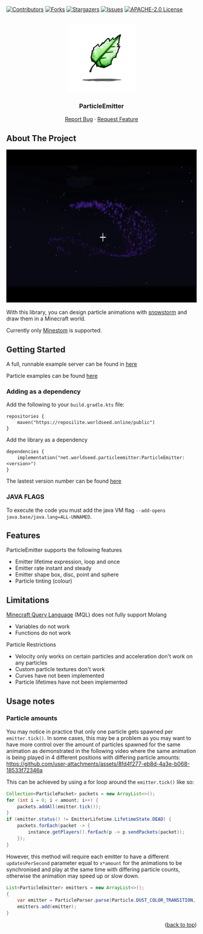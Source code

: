 <div id="top"></div>

<!-- PROJECT SHIELDS -->
<!--
*** I'm using markdown "reference style" links for readability.
*** Reference links are enclosed in brackets [ ] instead of parentheses ( ).
*** See the bottom of this document for the declaration of the reference variables
*** for contributors-url, forks-url, etc. This is an optional, concise syntax you may use.
*** https://www.markdownguide.org/basic-syntax/#reference-style-links
-->
[![Contributors][contributors-shield]][contributors-url]
[![Forks][forks-shield]][forks-url]
[![Stargazers][stars-shield]][stars-url]
[![Issues][issues-shield]][issues-url]
[![APACHE-2.0 License][license-shield]][license-url]

<!-- PROJECT LOGO -->
<br />
<div align="center">
  <a href="https://github.com/WorldSeedGames/ParticleEmitter">
    <img src=".github/icon.png" alt="Logo" width="180" height="180">
  </a>

<h3 align="center">ParticleEmitter</h3>
  <p align="center">
    <a href="https://github.com/WorldSeedGames/ParticleEmitter/issues">Report Bug</a>
    ·
    <a href="https://github.com/WorldSeedGames/ParticleEmitter/issues">Request Feature</a>
  </p>
</div>

<!-- ABOUT THE PROJECT -->
## About The Project
<div align="center">
  <a href="https://github.com/WorldSeedGames/ParticleEmitter">
    <img src=".github/demo.gif" alt="Logo" width="720" height="404">
  </a>
  </div>

With this library, you can design particle animations with [snowstorm](https://snowstorm.app/) and draw them in a Minecraft world.

Currently only [Minestom](https://github.com/Minestom/Minestom) is supported.

<!-- GETTING STARTED -->
## Getting Started

A full, runnable example server can be found in [here](https://github.com/WorldSeedGames/ParticleEmitter/blob/master/src/test/java/Demo.java)

Particle examples can be found [here](https://github.com/WorldSeedGames/ParticleEmitter/tree/master/src/test/resources/particles)

### Adding as a dependency

Add the following to your `build.gradle.kts` file:

```
repositories {
    maven("https://reposilite.worldseed.online/public")
}
```

Add the library as a dependency
```
dependencies {
    implementation("net.worldseed.particleemitter:ParticleEmitter:<version>")
}
```

The lastest version number can be found [here](https://reposilite.worldseed.online/#/public/net/worldseed/particleemitter/ParticleEmitter)

### JAVA FLAGS

To execute the code you must add the java VM flag `--add-opens java.base/java.lang=ALL-UNNAMED`.

## Features

ParticleEmitter supports the following features
- Emitter lifetime expression, loop and once
- Emitter rate instant and steady
- Emitter shape box, disc, point and sphere
- Particle tinting (colour)

## Limitations

[Minecraft Query Language](https://github.com/hollow-cube/common/tree/main/modules/mql) (MQL) does not fully support Molang
- Variables do not work
- Functions do not work

Particle Restrictions
- Velocity only works on certain particles and acceleration don't work on any particles
- Custom particle textures don't work
- Curves have not been implemented
- Particle lifetimes have not been implemented

## Usage notes

### Particle amounts
You may notice in practice that only one particle gets spawned per `emitter.tick()`. 
In some cases, this may be a problem as you may want to have more control over the amount of particles spawned for the same animation as demonstrated in the following video where the same animation is being played in 4 different positions with differing particle amounts:
https://github.com/user-attachments/assets/8fd4f277-eb8d-4a3e-b068-18533f72346a

This can be achieved by using a for loop around the `emitter.tick()` like so:
```java
Collection<ParticlePacket> packets = new ArrayList<>();
for (int i = 0; i < amount; i++) {
    packets.addAll(emitter.tick());
}
if (emitter.status() != EmitterLifetime.LifetimeState.DEAD) {
    packets.forEach(packet -> {
        instance.getPlayers().forEach(p -> p.sendPackets(packet));
    });
}
```
However, this method will require each emitter to have a different `updatesPerSecond` parameter equal to `x*amount` for the animations to be synchronised and play at the same time with differing particle counts, otherwise the animation may speed up or slow down.
```java
List<ParticleEmitter> emitters = new ArrayList<>();
{
    var emitter = ParticleParser.parse(Particle.DUST_COLOR_TRANSITION, 1000*amount, map);
    emitters.add(emitter);
}
```



<p align="right">(<a href="#top">back to top</a>)</p>

<!-- MARKDOWN LINKS & IMAGES -->
<!-- https://www.markdownguide.org/basic-syntax/#reference-style-links -->
[contributors-shield]: https://img.shields.io/github/contributors/WorldSeedGames/ParticleEmitter.svg?style=for-the-badge
[contributors-url]: https://github.com/WorldSeedGames/ParticleEmitter/graphs/contributors
[forks-shield]: https://img.shields.io/github/forks/WorldSeedGames/ParticleEmitter.svg?style=for-the-badge
[forks-url]: https://github.com/othneildrew/Best-README-Template/network/members
[stars-shield]: https://img.shields.io/github/stars/WorldSeedGames/ParticleEmitter.svg?style=for-the-badge
[stars-url]: https://github.com/WorldSeedGames/ParticleEmitter/stargazers
[issues-shield]: https://img.shields.io/github/issues/WorldSeedGames/ParticleEmitter.svg?style=for-the-badge
[issues-url]: https://github.com/WorldSeedGames/ParticleEmitter/issues
[license-shield]: https://img.shields.io/github/license/WorldSeedGames/ParticleEmitter?style=for-the-badge
[license-url]: https://github.com/WorldSeedGames/ParticleEmitter/blob/master/LICENSE
